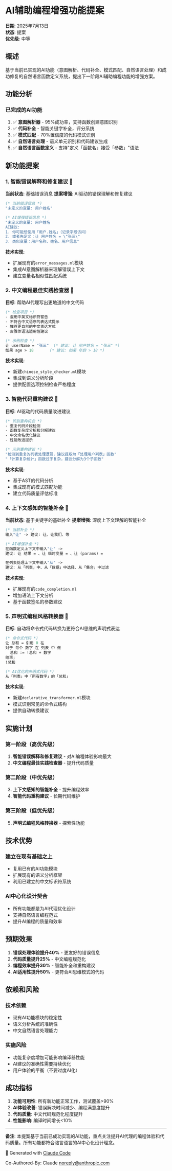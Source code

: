 # AI辅助编程增强功能提案

**日期**: 2025年7月13日  
**状态**: 提案  
**优先级**: 中等

## 概述

基于当前已实现的AI功能（意图解析、代码补全、模式匹配、自然语言处理）和成功修复的自然语言函数定义系统，提出下一阶段AI辅助编程功能的增强方案。

## 功能分析

### 已完成的AI功能
1. ✅ **意图解析器** - 95%成功率，支持函数创建意图识别
2. ✅ **代码补全** - 智能关键字补全，评分系统
3. ✅ **模式匹配** - 70%置信度的代码模式识别
4. ✅ **自然语言处理** - 语义单元识别和代码建议生成
5. ✅ **自然语言函数定义** - 支持"定义「函数名」接受「参数」"语法

## 新功能提案

### 1. 智能错误解释和修复建议 🔧

**当前状态**: 基础错误消息
**提案增强**: AI驱动的错误理解和修复建议

```ocaml
(* 当前错误信息 *)
"未定义的变量: 用户姓名"

(* AI增强错误信息 *)
"未定义的变量: 用户姓名
AI建议:
1. 你可能想使用「用户.姓名」（记录字段访问）
2. 或者先定义：让 用户姓名 = \"张三\"
3. 类似变量：用户名称、姓名、用户信息"
```

**技术实现**:
- 扩展现有的`error_messages.ml`模块
- 集成AI意图解析器来理解错误上下文
- 建立变量名相似性匹配系统

### 2. 中文编程最佳实践检查器 📝

**目标**: 帮助AI代理写出更地道的中文代码

```ocaml
(* 检查项目 *)
- 混用中英文标识符警告
- 不符合中文语序的表达式提示  
- 推荐更自然的中文表达方式
- 古雅体语法适用性建议

(* 示例检查 *)
让 userName = "张三"  (* 建议: 让 用户姓名 = "张三" *)
如果 age > 18       (* 建议: 如果 年龄 > 18 *)
```

**技术实现**:
- 新建`chinese_style_checker.ml`模块
- 集成到语义分析阶段
- 提供配置选项控制检查严格程度

### 3. 智能代码重构建议 🔄

**目标**: AI驱动的代码质量改进建议

```ocaml
(* 识别重构机会 *)
- 重复代码片段检测
- 函数复杂度分析和分解建议
- 中文命名优化建议
- 性能改进提示

(* 示例重构建议 *)
"检测到重复的列表处理逻辑，建议提取为「处理用户列表」函数"
"「计算复杂统计」函数过于复杂，建议分解为3个子函数"
```

**技术实现**:
- 基于AST的代码分析
- 集成现有的模式匹配功能
- 建立代码质量评估标准

### 4. 上下文感知的智能补全 🧠

**当前状态**: 基于关键字的基础补全
**提案增强**: 深度上下文理解的智能补全

```ocaml
(* 当前补全 *)
输入"让" -> 建议: 让、让我们、等

(* AI增强补全 *)
在函数定义上下文中输入"让" -> 
建议: 让 结果 = 、让 临时变量 = 、让 (params) = 

在列表处理上下文中输入"从" ->
建议: 从「列表」中、从「数据」中选择、从「集合」中过滤
```

**技术实现**:
- 扩展现有的`code_completion.ml`
- 增加语法上下文分析
- 基于函数签名的参数建议

### 5. 声明式编程风格转换器 🔀

**目标**: 自动将命令式代码转换为更符合AI思维的声明式表达

```ocaml
(* 命令式代码 *)
让 总和 = 引用 0 在
对于 每个 数字 在 列表 中 做
  总和 := !总和 + 数字
结束;
!总和

(* AI优化的声明式代码 *)
从「列表」中「所有数字」的「总和」
```

**技术实现**:
- 新建`declarative_transformer.ml`模块
- 模式识别常见的命令式结构
- 提供自动转换建议

## 实施计划

### 第一阶段（高优先级）
1. **智能错误解释和修复建议** - 对AI编程体验影响最大
2. **中文编程最佳实践检查器** - 提升代码质量

### 第二阶段（中优先级）  
3. **上下文感知的智能补全** - 提升编程效率
4. **智能代码重构建议** - 长期代码维护

### 第三阶段（低优先级）
5. **声明式编程风格转换器** - 探索性功能

## 技术优势

### 建立在现有基础之上
- 复用已有的AI功能模块
- 扩展现有的语义分析框架
- 利用已建立的中文标识符系统

### AI中心化设计契合
- 所有功能都是为AI代理优化设计
- 支持自然语言编程范式
- 提升AI编程的质量和效率

## 预期效果

1. **错误处理体验提升40%** - 更友好的错误信息
2. **代码质量提升25%** - 中文编程规范化
3. **编程效率提升30%** - 智能补全和重构建议
4. **AI适用性提升50%** - 更符合AI思维模式的代码

## 依赖和风险

### 技术依赖
- 现有AI功能模块的稳定性
- 语义分析系统的准确性
- 中文自然语言处理能力

### 实施风险
- 功能复杂度增加可能影响编译器性能
- AI建议的准确性需要持续优化
- 用户体验的平衡（不要过度AI化）

## 成功指标

1. **功能可用性**: 所有新功能正常工作，测试覆盖>90%
2. **AI体验改善**: 错误解决时间减少、编程满意度提升
3. **代码质量**: 中文代码规范化程度提升
4. **性能影响**: 编译时间增长<10%

---

**备注**: 本提案基于当前已成功实现的AI功能，重点关注提升AI代理的编程体验和代码质量。所有功能都符合骆言语言的AI中心化设计理念。

🤖 Generated with [Claude Code](https://claude.ai/code)

Co-Authored-By: Claude <noreply@anthropic.com>